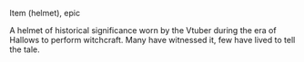 Item (helmet), epic

A helmet of historical significance worn by the Vtuber during the era of Hallows to perform witchcraft. Many have witnessed it, few have lived to tell the tale.